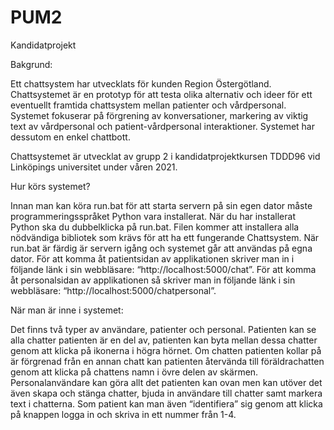 # PUM2
Kandidatprojekt

Bakgrund:

Ett chattsystem har utvecklats för kunden Region Östergötland. Chattsystemet är en prototyp för att testa olika alternativ och ideer för ett eventuellt framtida chattsystem mellan patienter och vårdpersonal. Systemet fokuserar på förgrening av konversationer, markering av viktig text av vårdpersonal och patient-vårdpersonal interaktioner. Systemet har dessutom en enkel chattbott. 

Chattsystemet är utvecklat av grupp 2 i kandidatprojektkursen TDDD96 vid Linköpings universitet under våren 2021. 


Hur körs systemet?

Innan man kan köra run.bat för att starta servern på sin egen dator måste programmeringsspråket Python vara installerat. När du har installerat Python ska du dubbelklicka på run.bat. Filen kommer att installera alla nödvändiga bibliotek som krävs för att ha ett fungerande Chattsystem. 
När run.bat är färdig är servern igång och systemet går att användas på egna dator. För att komma åt patientsidan av applikationen skriver man in i följande länk i sin webbläsare: “http://localhost:5000/chat”. För att komma åt personalsidan av applikationen så skriver man in följande länk i sin webbläsare: “http://localhost:5000/chatpersonal”.


När man är inne i systemet:

Det finns två typer av användare, patienter och personal. Patienten kan se alla chatter patienten är en del av, patienten kan byta mellan dessa chatter genom att klicka på ikonerna i högra hörnet. Om chatten patienten kollar på är förgrenad från en annan chatt kan patienten återvända till föräldrachatten genom att klicka på chattens namn i övre delen av skärmen. Personalanvändare kan göra allt det patienten kan ovan men kan utöver det även skapa och stänga chatter, bjuda in användare till chatter samt markera text i chatterna. Som patient kan man även “identifiera” sig genom att klicka på knappen logga in och skriva in ett nummer från 1-4.  
